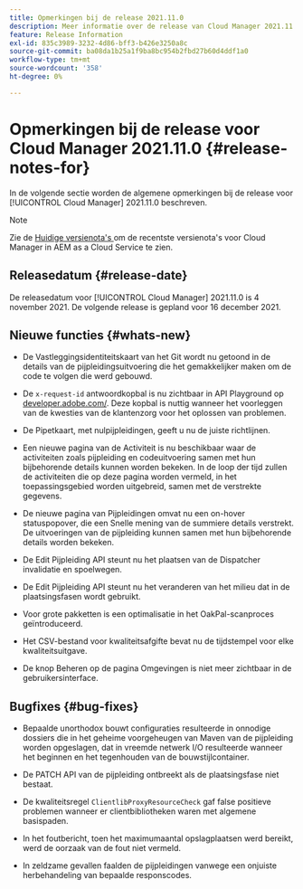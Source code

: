 ```yaml
---
title: Opmerkingen bij de release 2021.11.0
description: Meer informatie over de release van Cloud Manager 2021.11.0.
feature: Release Information
exl-id: 835c3989-3232-4d86-bff3-b426e3250a8c
source-git-commit: ba08da1b25a1f9ba8bc954b2fbd27b60d4ddf1a0
workflow-type: tm+mt
source-wordcount: '358'
ht-degree: 0%

---
```


# Opmerkingen bij de release voor Cloud Manager 2021.11.0 {#release-notes-for}

In de volgende sectie worden de algemene opmerkingen bij de release voor [!UICONTROL Cloud Manager] 2021.11.0 beschreven.

>[!NOTE]
>Zie de [ Huidige versienota&#39;s ](https://experienceleague.adobe.com/en/docs/experience-manager-cloud-service/content/release-notes/cloud-manager/current#getting-access) om de recentste versienota&#39;s voor Cloud Manager in AEM as a Cloud Service te zien.

## Releasedatum {#release-date}

De releasedatum voor [!UICONTROL Cloud Manager] 2021.11.0 is 4 november 2021.
De volgende release is gepland voor 16 december 2021.

## Nieuwe functies {#whats-new}

* De Vastleggingsidentiteitskaart van het Git wordt nu getoond in de details van de pijpleidingsuitvoering die het gemakkelijker maken om de code te volgen die werd gebouwd.

* De `x-request-id` antwoordkopbal is nu zichtbaar in API Playground op [ developer.adobe.com/](https://developer.adobe.com/). Deze kopbal is nuttig wanneer het voorleggen van de kwesties van de klantenzorg voor het oplossen van problemen.

* De Pipetkaart, met nulpijpleidingen, geeft u nu de juiste richtlijnen.

* Een nieuwe pagina van de Activiteit is nu beschikbaar waar de activiteiten zoals pijpleiding en codeuitvoering samen met hun bijbehorende details kunnen worden bekeken. In de loop der tijd zullen de activiteiten die op deze pagina worden vermeld, in het toepassingsgebied worden uitgebreid, samen met de verstrekte gegevens.

* De nieuwe pagina van Pijpleidingen omvat nu een on-hover statuspopover, die een Snelle mening van de summiere details verstrekt. De uitvoeringen van de pijpleiding kunnen samen met hun bijbehorende details worden bekeken.

* De Edit Pijpleiding API steunt nu het plaatsen van de Dispatcher invalidatie en spoelwegen.

* De Edit Pijpleiding API steunt nu het veranderen van het milieu dat in de plaatsingsfasen wordt gebruikt.

* Voor grote pakketten is een optimalisatie in het OakPal-scanproces geïntroduceerd.

* Het CSV-bestand voor kwaliteitsafgifte bevat nu de tijdstempel voor elke kwaliteitsuitgave.

* De knop Beheren op de pagina Omgevingen is niet meer zichtbaar in de gebruikersinterface.

## Bugfixes {#bug-fixes}

* Bepaalde unorthodox bouwt configuraties resulteerde in onnodige dossiers die in het geheime voorgeheugen van Maven van de pijpleiding worden opgeslagen, dat in vreemde netwerk I/O resulteerde wanneer het beginnen en het tegenhouden van de bouwstijlcontainer.

* De PATCH API van de pijpleiding ontbreekt als de plaatsingsfase niet bestaat.

* De kwaliteitsregel `ClientlibProxyResourceCheck` gaf false positieve problemen wanneer er clientbibliotheken waren met algemene basispaden.

* In het foutbericht, toen het maximumaantal opslagplaatsen werd bereikt, werd de oorzaak van de fout niet vermeld.

* In zeldzame gevallen faalden de pijpleidingen vanwege een onjuiste herbehandeling van bepaalde responscodes.

